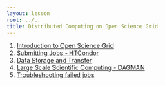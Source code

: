 ```yaml
---
layout: lesson
root: ../..
title: Distributed Computing on Open Science Grid
---
```

<div class="toc" markdown="1">

1.  [Introduction to Open Science Grid](01-IntroGrid.html)
2.  [Submitting Jobs  - HTCondor](02-HTCondor-Submitting.html)
3.  [Data Storage and Transfer](03-Stash.html)
4.  [Large Scale Scientific Computing - DAGMAN](04-dagman.html)
5.  [Troubleshooting failed jobs](05-TroubleShooting.html)
</div>
